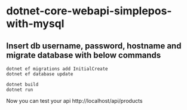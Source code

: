 # dotnet-core-webapi-simplepos-with-mysql

## Insert db username, password, hostname and migrate database with below commands ##
```
dotnet ef migrations add InitialCreate
dotnet ef database update

dotnet build
dotnet run
```
Now you can test your api http://localhost/api/products
